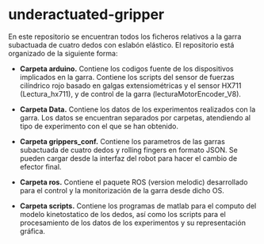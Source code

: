 # underactuated-gripper

En este repositorio se encuentran todos los ficheros relativos a la garra subactuada de cuatro dedos con eslabón elástico. El repositorio está organizado de la siguiente forma:

- **Carpeta arduino.** Contiene los codigos fuente de los dispositivos implicados en la garra. Contiene los scripts del sensor de fuerzas cilíndrico rojo basado en galgas extensiométricas y el sensor HX711 (Lectura\_hx711), y de control de la garra (lecturaMotorEncoder\_V8).

- **Carpeta Data.** Contiene los datos de los experimentos realizados con la garra. Los datos se encuentran separados por carpetas, atendiendo al tipo de experimento con el que se han obtenido.

- **Carpeta grippers\_conf.** Contiene los parametros de las garras subactuada de cuatro dedos y rolling fingers en formato JSON. Se pueden cargar desde la interfaz del robot para hacer el cambio de efector final. 

- **Carpeta ros.** Contiene el paquete ROS (version melodic) desarrollado para el control y la monitorización de la garra desde dicho OS. 

- **Carpeta scripts.** Contiene los programas de matlab para el computo del modelo kinetostatico de los dedos, así como los scripts para el procesamiento de los datos de los experimentos y su representación gráfica.
